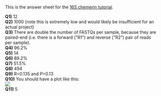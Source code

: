 This is the answer sheet for the [16S chemerin tutorial](https://github.com/mlangill/microbiome_helper/wiki/16S-tutorial-(chemerin)).

**Q1)** 12  
**Q2)** 1000 (note this is extremely low and would likely be insufficient for an actual project)  
**Q3)** There are double the number of FASTQs per sample, because they are paired-end (i.e. there is a forward ("R1") and reverse ("R2") pair of reads per sample).  
**Q4)** 96.2%    
**Q5)** 14   
**Q6)** 89.2%  
**Q7)** 51.5%  
**Q8)** 494  
**Q9)** R=0.135 and _P_=0.13  
**Q10)** You should have a plot like this:  
![](https://www.dropbox.com/s/po5e0erwhtcvcmu/g__Prevotella_barplot.png?raw=1)  
**Q11)** 5  